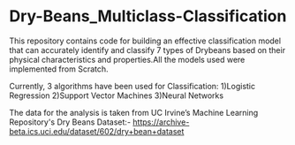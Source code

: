 # Dry-Beans_Multiclass-Classification

This repository contains code for building an effective classification model that can accurately identify and classify 7 types of Drybeans based on their physical characteristics and properties.All the models used were implemented from Scratch.

Currently, 3 algorithms have been used for Classification: 1)Logistic Regression 2)Support Vector Machines 3)Neural Networks

The data for the analysis is taken from UC Irvine’s Machine Learning Repository's Dry Beans Dataset:- https://archive-beta.ics.uci.edu/dataset/602/dry+bean+dataset

